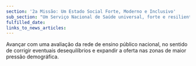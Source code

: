 ```yaml
---
section: '2a Missão: Um Estado Social Forte, Moderno e Inclusivo'
sub_section: "Um Serviço Nacional de Saúde universal, forte e resiliente"
fulfilled_date:
links_to_news_articles:
---
```


Avançar com uma avaliação da rede de ensino público nacional, no sentido de corrigir eventuais desequilíbrios e expandir a oferta nas zonas de maior pressão demográfica.